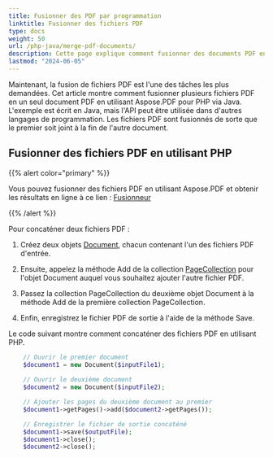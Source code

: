 ```yaml
---
title: Fusionner des PDF par programmation
linktitle: Fusionner des fichiers PDF
type: docs
weight: 50
url: /php-java/merge-pdf-documents/
description: Cette page explique comment fusionner des documents PDF en un seul fichier PDF en utilisant PHP.
lastmod: "2024-06-05"
---
```


Maintenant, la fusion de fichiers PDF est l'une des tâches les plus demandées.
Cet article montre comment fusionner plusieurs fichiers PDF en un seul document PDF en utilisant Aspose.PDF pour PHP via Java. L'exemple est écrit en Java, mais l'API peut être utilisée dans d'autres langages de programmation. Les fichiers PDF sont fusionnés de sorte que le premier soit joint à la fin de l'autre document.

## Fusionner des fichiers PDF en utilisant PHP

{{% alert color="primary" %}}

Vous pouvez fusionner des fichiers PDF en utilisant Aspose.PDF et obtenir les résultats en ligne à ce lien : [Fusionneur](https://products.aspose.app/pdf/merger)

{{% /alert %}}

Pour concaténer deux fichiers PDF :

1. Créez deux objets [Document](https://reference.aspose.com/pdf/java/com.aspose.pdf/class-use/Document), chacun contenant l'un des fichiers PDF d'entrée.

1. Ensuite, appelez la méthode Add de la collection [PageCollection](https://reference.aspose.com/pdf/java/com.aspose.pdf/class-use/PageCollection) pour l'objet Document auquel vous souhaitez ajouter l'autre fichier PDF.
1. Passez la collection PageCollection du deuxième objet Document à la méthode Add de la première collection PageCollection.
1. Enfin, enregistrez le fichier PDF de sortie à l'aide de la méthode Save.

Le code suivant montre comment concaténer des fichiers PDF en utilisant PHP.

```php
    // Ouvrir le premier document
    $document1 = new Document($inputFile1);
    
    // Ouvrir le deuxième document
    $document2 = new Document($inputFile2);

    // Ajouter les pages du deuxième document au premier
    $document1->getPages()->add($document2->getPages());

    // Enregistrer le fichier de sortie concaténé
    $document1->save($outputFile);
    $document1->close();
    $document2->close();
```